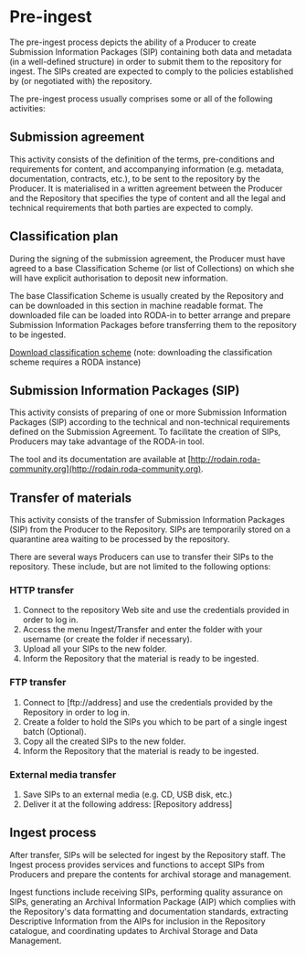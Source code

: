 # Pre-ingest

The pre-ingest process depicts the ability of a Producer to create Submission Information Packages (SIP) containing both data and metadata (in a well-defined structure) in order to submit them to the repository for ingest. The SIPs created are expected to comply to the policies established by (or negotiated with) the repository. 

The pre-ingest process usually comprises some or all of the following activities:

## Submission agreement

This activity consists of the definition of the terms, pre-conditions and requirements for content, and accompanying information (e.g. metadata, documentation, contracts, etc.), to be sent to the repository by the Producer. It is materialised in a written agreement between the Producer and the Repository that specifies the type of content and all the legal and technical requirements that both parties are expected to comply.

## Classification plan

During the signing of the submission agreement, the Producer must have agreed to a base Classification Scheme (or list of Collections) on which she will have explicit authorisation to deposit new information.

The base Classification Scheme is usually created by the Repository and can be downloaded in this section in machine readable format. The downloaded file can be loaded into RODA-in to better arrange and prepare Submission Information Packages before transferring them to the repository to be ingested.

[Download classification scheme](/api/v2/classification-plans) (note: downloading the classification scheme requires a RODA instance)

## Submission Information Packages (SIP)

This activity consists of preparing of one or more Submission Information Packages (SIP) according to the technical and non-technical requirements defined on the Submission Agreement. To facilitate the creation of SIPs, Producers may take advantage of the RODA-in tool. 

The tool and its documentation are available at [http://rodain.roda-community.org](http://rodain.roda-community.org).


## Transfer of materials

This activity consists of the transfer of Submission Information Packages (SIP) from the Producer to the Repository. SIPs are temporarily stored on a quarantine area waiting to be processed by the repository.

There are several ways Producers can use to transfer their SIPs to the repository. These include, but are not limited to the following options:

### HTTP transfer

1. Connect to the repository Web site and use the credentials provided in order to log in.
2. Access the menu Ingest/Transfer and enter the folder with your username (or create the folder if necessary).
3. Upload all your SIPs to the new folder.
4. Inform the Repository that the material is ready to be ingested.

### FTP transfer

1. Connect to [ftp://address] and use the credentials provided by the Repository in order to log in.
2. Create a folder to hold the SIPs you which to be part of a single ingest batch (Optional).
3. Copy all the created SIPs to the new folder.
4. Inform the Repository that the material is ready to be ingested.

### External media transfer

1. Save SIPs to an external media (e.g. CD, USB disk, etc.)
2. Deliver it at the following address: [Repository address]

## Ingest process

After transfer, SIPs will be selected for ingest by the Repository staff. The Ingest process provides services and functions to accept SIPs from Producers and prepare the contents for archival storage and management.

Ingest functions include receiving SIPs, performing quality assurance on SIPs, generating an Archival Information Package (AIP) which complies with the Repository's data formatting and documentation standards, extracting Descriptive Information from the AIPs for inclusion in the Repository catalogue, and coordinating updates to Archival Storage and Data Management.

